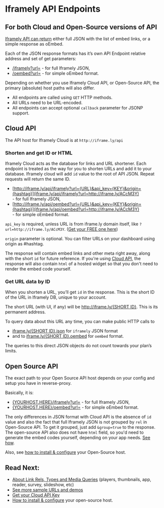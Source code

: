 # Iframely API Endpoints


## For both Cloud and Open-Source versions of API

[Iframely API can return](http://iframely.com/docs) either full JSON with the list of embed links, or a simple response as oEmbed. 

Each of the JSON response formats has it’s own API Endpoint relative address and set of get parameters:

- [/iframely?url=](iframe.ly/api/iframely?url=http://iframe.ly/ACcM3Y) - for full Iframely JSON,
- [/oembed?url=](iframe.ly/api/oembed?url=http://iframe.ly/ACcM3Y) - for simple oEmbed format. 

Depending on whether you use Iframely Cloud API, or Open-Source API, the primary (absolute) host paths will also differ. 

- All endpoints are called using `GET` HTTP methods. 
- All URLs need to be URL-encoded.
- All endpoints can accept optional `callback` parameter for JSONP support.


## Cloud API

The API host for Iframely Cloud is at `http://iframe.ly/api`

### Shorten and get ID or HTML

Iframely Cloud acts as the database for links and URL shortener. Each endpoint is treated as the way for you to shorten URLs and add it to your database. Iframely cloud will add `id` value to the root of API JSON. Repeat requests will return the same ID.  

- [http://iframe.ly/api/iframely?url={URL}&api_key={KEY}&origin={hashtag}](iframe.ly/api/iframely?url=http://iframe.ly/ACcM3Y) <br>- for full Iframely JSON,
- [http://iframe.ly/api/oembed?url={URL}&api_key={KEY}&origin={hashtag}](iframe.ly/api/oembed?url=http://iframe.ly/ACcM3Y) <br>- for simple oEmbed format.

`api_key` is required, unless URL is from iframe.ly domain itself, like `?url=http://iframe.ly/ACcM3Y`. ([Get your FREE one here](http://iframe.ly))  

`origin` parameter is optional. You can filter URLs on your dashboard using origin as #hashtag.

The response will contain embed links and other meta right away, along with the short `id` for future reference. If you're using [Cloud API](http://iframe.ly), the response will also contain `html` of a hosted widget so that you don't need to render the embed code yourself. 


### Get URL data by ID

When you shorten a URL, you’ll get `id` in the response. This is the short ID of the URL in Iframely DB, unique to your account. 

The short URL (with UI, if any) will be [http://iframe.ly/{SHORT ID}](http://iframe.ly/ACcM3Y.json). This is its permanent address.

To query data about this URL any time, you can make public HTTP calls to 

- [iframe.ly/{SHORT ID}.json](http://iframe.ly/ACcM3Y.json) for `iframely` JSON format
- and to [iframe.ly/{SHORT ID}.oembed](http://iframe.ly/ACcM3Y.oembed) for `oembed` format. 

The queries to this direct JSON objects do not count towards your plan’s limits. 


## Open Source API

The exact path to your Open Source API host depends on your config and setup you have in reverse-proxy. 

Basically, it is:

- [{YOURHOST.HERE}/iframely?url=](iframe.ly/api/iframely?url=http://iframe.ly/ACcM3Y) - for full Iframely JSON,
- [{YOURHOST.HERE}/oembed?url=](iframe.ly/api/oembed?url=http://iframe.ly/ACcM3Y) - for simple oEmbed format. 

The only differences in JSON format with Cloud API is the absence of `id` value and also the fact that full Iframely JSON is not grouped by `rel` in Open-Source API. To get it grouped, just add `&group=true` to the response. The open-source API also does not have `html` field, so you'd need to generate the embed codes yourself, depending on your app needs. [See how](http://iframely.com/docs/links).


Also, see [how to install & configure](http://iframely.com/docs/host) your Open-Source host. 

## Read Next:

- [About Link Rels, Types and Media Queries](http://iframely.com/docs/links) (players, thumbnails, app, reader, survey, slideshow, etc)
- [See more sample URLs and demos](http://iframely.com/domains)
- [Get your Cloud API Key](http://iframe.ly/api)
- [How to install & configure](http://iframely.com/docs/host) your open-source host. 
